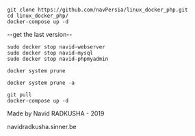 ```shell
git clone https://github.com/navPersia/linux_docker_php.git
cd linux_docker_php/
docker-compose up -d
```
<P>--get the last version--</P>

```shell
sudo docker stop navid-webserver
sudo docker stop navid-mysql
sudo docker stop navid-phpmyadmin

docker system prune

docker system prune -a

git pull
docker-compose up -d
```

<P>Made by Navid RADKUSHA - 2019</P>
<P>navidradkusha.sinner.be</P>


